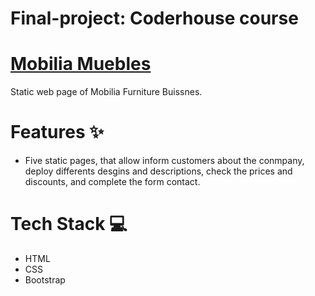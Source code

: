 # Final-project: Coderhouse course

# [Mobilia Muebles ](https://proyecto-coderhouse-three.vercel.app/)
Static web page of Mobilia Furniture Buissnes.

# Features ✨
- Five static pages, that allow inform customers about the conmpany, deploy differents desgins and descriptions, check the prices and discounts, and complete the form contact. 

# Tech Stack 💻
- HTML
- CSS
- Bootstrap

